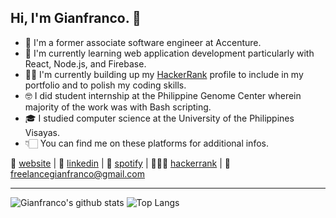 ## Hi, I'm Gianfranco. 👋
- 👔 I'm a former associate software engineer at Accenture.
- 🧠 I'm currently learning web application development particularly with React, Node.js, and Firebase.
- 🐱‍💻 I'm currently building up my [HackerRank](https://www.hackerrank.com/) profile to include in my portfolio and to polish my coding skills.
- 🤓 I did student internship at the Philippine Genome Center wherein majority of the work was with Bash scripting.
- 🎓 I studied computer science at the University of the Philippines Visayas.
- 👇🏻 You can find me on these platforms for additional infos.

🏡 [website](https://ggianfranco.github.io/) | 💼 [linkedin](https://www.linkedin.com/in/ggianfranco/) | 🎹 [spotify](https://open.spotify.com/user/owduy27r9kl89gq5s1hyflty0?si=bc79dae4b4504d99) | 👨🏻‍💻 [hackerrank](https://www.hackerrank.com/GGianfranco) | 📧 freelancegianfranco@gmail.com

---

![Gianfranco's github stats](https://github-readme-stats.vercel.app/api?username=ggianfranco&hide=contribs,prs&show_icons=true&hide_border=true&title_color=000)
![Top Langs](https://github-readme-stats.vercel.app/api/top-langs/?username=ggianfranco&layout=compact&hide_border=true)
